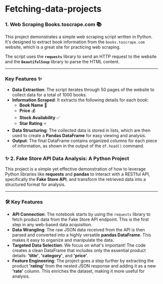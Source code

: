 # Fetching-data-projects

### 1. Web Scraping Books.toscrape.com 📚

This project demonstrates a simple web scraping script written in Python. It's designed to extract book information from the `books.toscrape.com` website, which is a great site for practicing web scraping.

The script uses the **`requests`** library to send an HTTP request to the website and the **`BeautifulSoup`** library to parse the HTML content.

---

### Key Features ✨

* **Data Extraction**: The script iterates through 50 pages of the website to collect data for a total of 1000 books.
* **Information Scraped**: It extracts the following details for each book:
    * **Book Name** 📖
    * **Price** 💰
    * **Stock Availability** ✅
    * **Star Rating** ⭐
* **Data Structuring**: The collected data is stored in lists, which are then used to create a **Pandas DataFrame** for easy viewing and analysis.
* **Output**: The final DataFrame contains organized columns for each piece of information, as shown in the output of the `df.head()` command.

### ✨ 2. Fake Store API Data Analysis: A Python Project

This project is a simple yet effective demonstration of how to leverage Python libraries like **requests** and **pandas** to interact with a RESTful API, specifically the **Fake Store API**, and transform the retrieved data into a structured format for analysis.

-----

### 🛠️ Key Features

  * **API Connection**: The notebook starts by using the `requests` library to fetch product data from the Fake Store API endpoint. This is the first step in any web-based data acquisition.
  * **Data Wrangling**: The raw JSON data received from the API is then parsed and converted into a highly versatile **pandas DataFrame**. This makes it easy to organize and manipulate the data.
  * **Targeted Data Selection**: We focus on what's important\! The code creates a clean DataFrame that includes only the essential product details: **'title'**, **'category'**, and **'price'**.
  * **Feature Engineering**: The project goes a step further by extracting the product **'rating'** from the nested JSON response and adding it as a new **'rate'** column. This enriches the dataset, making it more useful for analysis.



